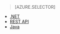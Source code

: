 > [AZURE.SELECTOR]
- [.NET](/documentation/articles/media-services-dotnet-configure-asset-delivery-policy/)
- [REST API](/documentation/articles/media-services-rest-configure-asset-delivery-policy/)
- [Java](https://github.com/southworkscom/azure-sdk-for-media-services-java-samples)
<!---HONumber=67-->